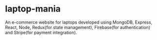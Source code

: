 # laptop-mania
An e-commerce website for laptops developed using MongoDB, Express, React, Node, Redux(for state management), Firebase(for authentication) and Stripe(for payment integration).
